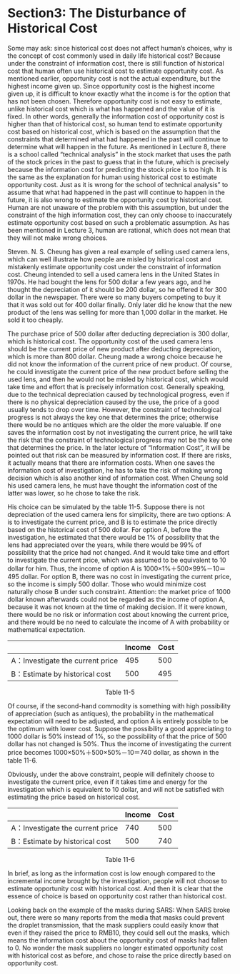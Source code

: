 # Section3: The Disturbance of Historical Cost

Some may ask: since historical cost does not affect human’s choices, why is the concept of cost commonly used in daily life historical cost? Because under the constraint of information cost, there is still function of historical cost that human often use historical cost to estimate opportunity cost. As mentioned earlier, opportunity cost is not the actual expenditure, but the highest income given up. Since opportunity cost is the highest income given up, it is difficult to know exactly what the income is for the option that has not been chosen. Therefore opportunity cost is not easy to estimate, unlike historical cost which is what has happened and the value of it is fixed. In other words, generally the information cost of opportunity cost is higher than that of historical cost, so human tend to estimate opportunity cost based on historical cost, which is based on the assumption that the constraints that determined what had happened in the past will continue to determine what will happen in the future. As mentioned in Lecture 8, there is a school called “technical analysis” in the stock market that uses the path of the stock prices in the past to guess that in the future, which is precisely because the information cost for predicting the stock price is too high. It is the same as the explanation for human using historical cost to estimate opportunity cost. Just as it is wrong for the school of technical analysis” to assume that what had happened in the past will continue to happen in the future, it is also wrong to estimate the opportunity cost by historical cost. Human are not unaware of the problem with this assumption, but under the constraint of the high information cost, they can only choose to inaccurately estimate opportunity cost based on such a problematic assumption. As has been mentioned in Lecture 3, human are rational, which does not mean that they will not make wrong choices.

Steven. N. S. Cheung has given a real example of selling used camera lens, which can well illustrate how people are misled by historical cost and mistakenly estimate opportunity cost under the constraint of information cost. Cheung intended to sell a used camera lens in the United States in 1970s. He had bought the lens for 500 dollar a few years ago, and he thought the depreciation of it should be 200 dollar, so he offered it for 300 dollar in the newspaper. There were so many buyers competing to buy it that it was sold out for 400 dollar finally. Only later did he know that the new product of the lens was selling for more than 1,000 dollar in the market. He sold it too cheaply.

The purchase price of 500 dollar after deducting depreciation is 300 dollar, which is historical cost. The opportunity cost of the used camera lens should be the current price of new product after deducting depreciation, which is more than 800 dollar. Cheung made a wrong choice because he did not know the information of the current price of new product. Of course, he could investigate the current price of the new product before selling the used lens, and then he would not be misled by historical cost, which would take time and effort that is precisely information cost. Generally speaking, due to the technical depreciation caused by technological progress, even if there is no physical depreciation caused by the use, the price of a good usually tends to drop over time. However, the constraint of technological progress is not always the key one that determines the price; otherwise there would be no antiques which are the older the more valuable. If one saves the information cost by not investigating the current price, he will take the risk that the constraint of technological progress may not be the key one that determines the price. In the later lecture of “Information Cost”, it will be pointed out that risk can be measured by information cost. If there are risks, it actually means that there are information costs. When one saves the information cost of investigation, he has to take the risk of making wrong decision which is also another kind of information cost. When Cheung sold his used camera lens, he must have thought the information cost of the latter was lower, so he chose to take the risk.

His choice can be simulated by the table 11-5. Suppose there is not depreciation of the used camera lens for simplicity, there are two options: A is to investigate the current price, and B is to estimate the price directly based on the historical cost of 500 dollar. For option A, before the investigation, he estimated that there would be 1% of possibility that the lens had appreciated over the years, while there would be 99% of possibility that the price had not changed. And it would take time and effort to investigate the current price, which was assumed to be equivalent to 10 dollar for him. Thus, the income of option A is 1000×1%＋500×99%－10＝495 dollar. For option B, there was no cost in investigating the current price, so the income is simply 500 dollar. Those who would minimize cost naturally chose B under such constraint. Attention: the market price of 1000 dollar known afterwards could not be regarded as the income of option A, because it was not known at the time of making decision. If it were known, there would be no risk or information cost about knowing the current price, and there would be no need to calculate the income of A with probability or mathematical expectation.

|| Income | Cost |
|----|----|----|
| A：Investigate the current price |495|500|
| B：Estimate by historical cost |500|495|
<div align= "center">
Table 11-5
</div>

Of course, if the second-hand commodity is something with high possibility of appreciation (such as antiques), the probability in the mathematical expectation will need to be adjusted, and option A is entirely possible to be the optimum with lower cost. Suppose the possibility a good appreciating to 1000 dollar is 50% instead of 1%, so the possibility of that the price of 500 dollar has not changed is 50%. Thus the income of investigating the current price becomes 1000×50%＋500×50%－10＝740 dollar, as shown in the table 11-6.

Obviously, under the above constraint, people will definitely choose to investigate the current price, even if it takes time and energy for the investigation which is equivalent to 10 dollar, and will not be satisfied with estimating the price based on historical cost.

|| Income | Cost |
|----|----|----|
| A：Investigate the current price |740|500|
| B：Estimate by historical cost |500|740|

<div align= "center">
Table 11-6
</div>

In brief, as long as the information cost is low enough compared to the incremental income brought by the investigation, people will not choose to estimate opportunity cost with historical cost. And then it is clear that the essence of choice is based on opportunity cost rather than historical cost.

Looking back on the example of the masks during SARS: When SARS broke out, there were so many reports from the media that masks could prevent the droplet transmission, that the mask suppliers could easily know that even if they raised the price to RMB10, they could sell out the masks, which means the information cost about the opportunity cost of masks had fallen to 0. No wonder the mask suppliers no longer estimated opportunity cost with historical cost as before, and chose to raise the price directly based on opportunity cost.
